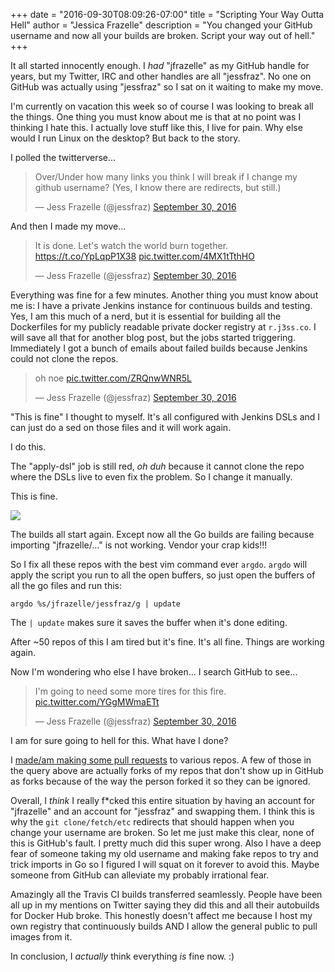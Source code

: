 +++
date = "2016-09-30T08:09:26-07:00"
title = "Scripting Your Way Outta Hell"
author = "Jessica Frazelle"
description = "You changed your GitHub username and now all your builds are broken. Script your way out of hell."
+++

It all started innocently enough. I _had_ "jfrazelle" as my GitHub handle for
years, but my Twitter, IRC and other handles are all "jessfraz". No one on
GitHub was actually using "jessfraz" so I sat on it waiting to make my move.

I'm currently on vacation this week so of course I was looking to break all the
things. One thing you must know about me is that at no point was I thinking
I hate this. I actually love stuff like this, I live for pain. Why else
would I run Linux on the desktop? But back to the story.

I polled the twitterverse...

<blockquote class="twitter-tweet" data-lang="en"><p lang="en" dir="ltr">Over/Under how many links you think I will break if I change my github username? (Yes, I know there are redirects, but still.)</p>&mdash; Jess Frazelle (@jessfraz) <a href="https://twitter.com/jessfraz/status/781697124748722177">September 30, 2016</a></blockquote>
<script async src="//platform.twitter.com/widgets.js" charset="utf-8"></script>

And then I made my move...

<blockquote class="twitter-tweet" data-lang="en"><p lang="en" dir="ltr">It is done. Let&#39;s watch the world burn together. <a href="https://t.co/YpLqpP1X38">https://t.co/YpLqpP1X38</a> <a href="https://t.co/4MX1tTthHO">pic.twitter.com/4MX1tTthHO</a></p>&mdash; Jess Frazelle (@jessfraz) <a href="https://twitter.com/jessfraz/status/781705751626670081">September 30, 2016</a></blockquote>
<script async src="//platform.twitter.com/widgets.js" charset="utf-8"></script>

Everything was fine for a few minutes. Another thing you must know about me is:
I have a private Jenkins instance for continuous builds and testing. Yes, I am
this much of a nerd, but it is essential for building all the Dockerfiles for
my publicly readable private docker registry at `r.j3ss.co`. I will save all
that for another blog post, but the jobs started triggering. Immediately
I got a bunch of emails about failed builds because Jenkins could not clone the
repos.

<blockquote class="twitter-tweet" data-lang="en"><p lang="en" dir="ltr">oh noe <a href="https://t.co/ZRQnwWNR5L">pic.twitter.com/ZRQnwWNR5L</a></p>&mdash; Jess Frazelle (@jessfraz) <a href="https://twitter.com/jessfraz/status/781745173168619520">September 30, 2016</a></blockquote>
<script async src="//platform.twitter.com/widgets.js" charset="utf-8"></script>

"This is fine" I thought to myself. It's all configured with Jenkins DSLs and
I can just do a sed on those files and it will work again.

I do this.

The "apply-dsl" job is still red, *oh duh* because it cannot clone the repo
where the DSLs live to even fix the problem. So I change it manually.

This is fine.

![](https://media.giphy.com/media/3o6UBpHgaXFDNAuttm/giphy.gif)

The builds all start again. Except now all the Go builds are failing because
importing "jfrazelle/..." is not working. Vendor your crap kids!!!

So I fix all these repos with the best vim command ever `argdo`. `argdo` will
apply the script you run to all the open buffers, so just open the buffers of
all the go files and run this:

```
argdo %s/jfrazelle/jessfraz/g | update
```

The `| update` makes sure it saves the buffer when it's done editing.

After ~50 repos of this I am tired but it's fine. It's all fine. Things are working again.

Now I'm wondering who else I have broken... I search GitHub to see...

<blockquote class="twitter-tweet" data-lang="en"><p lang="en" dir="ltr">I&#39;m going to need some more tires for this fire. <a href="https://t.co/YGgMWmaETt">pic.twitter.com/YGgMWmaETt</a></p>&mdash; Jess Frazelle (@jessfraz) <a href="https://twitter.com/jessfraz/status/781941461164052480">September 30, 2016</a></blockquote>
<script async src="//platform.twitter.com/widgets.js" charset="utf-8"></script>

I am for sure going to hell for this. What have I done?

I [made/am making some pull requests](https://github.com/search?utf8=%E2%9C%93&q=%22jfrazelle+-%3E+jessfraz%22+author%3Ajessfraz&type=Issues&ref=searchresults)
to various repos. A few of those in the query above
are actually forks of my repos that don't show up in GitHub as forks because
of the way the person forked it so they can be ignored.

Overall, I _think_ I really f*cked this entire situation by having an account for
"jfrazelle" and an account for "jessfraz" and swapping them.  I think this is
why the `git clone/fetch/etc` redirects that should happen when you change your
username are broken. So let me just make this clear, none of this is GitHub's
fault. I pretty much did this super wrong. Also I have a deep fear of someone
taking my old username and making fake repos to try and trick imports in Go so
I figured I will squat on it forever to avoid this. Maybe someone from GitHub
can alleviate my probably irrational fear.

Amazingly all the Travis CI builds transferred seamlessly. People have been all
up in my mentions on Twitter saying they did this and all their autobuilds for
Docker Hub broke. This honestly doesn't affect me because I host my own
registry that continuously builds AND I allow the general public to pull images
from it.

In conclusion, I _actually_ think everything _is_ fine now. :)



